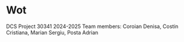 # Wot
DCS Project 30341 2024-2025
Team members: Coroian Denisa, Costin Cristiana, Marian Sergiu, Posta Adrian
